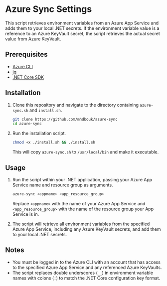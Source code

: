 # Azure Sync Settings

This script retrieves environment variables from an Azure App Service and adds them to your local .NET secrets. If the environment variable value is a reference to an Azure KeyVault secret, the script retrieves the actual secret value from Azure KeyVault.

## Prerequisites

- [Azure CLI](https://docs.microsoft.com/en-us/cli/azure/install-azure-cli)
- [jq](https://stedolan.github.io/jq/download/)
- [.NET Core SDK](https://dotnet.microsoft.com/download)

## Installation

1. Clone this repository and navigate to the directory containing `azure-sync.sh` and `install.sh`.

    ```bash
    git clone https://github.com/mhdbouk/azure-sync
    cd azure-sync
    ```

2. Run the installation script.

    ```bash
    chmod +x ./install.sh && ./install.sh
    ```

   This will copy `azure-sync.sh` to `/usr/local/bin` and make it executable.

## Usage

1. Run the script within your .NET application, passing your Azure App Service name and resource group as arguments.
    ```bash
    azure-sync <appname> <app_resource_group>
    ```

   Replace `<appname>` with the name of your Azure App Service and `<app_resource_group>` with the name of the resource group your App Service is in.

2. The script will retrieve all environment variables from the specified Azure App Service, including any Azure KeyVault secrets, and add them to your local .NET secrets.

## Notes

- You must be logged in to the Azure CLI with an account that has access to the specified Azure App Service and any referenced Azure KeyVaults.
- The script replaces double underscores (`__`) in environment variable names with colons (`:`) to match the .NET Core configuration key format.
